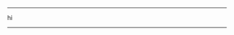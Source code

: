 


--------------------------------------------------------------------------------------------
hi


----------------------------------------------------------------------------------------------------






